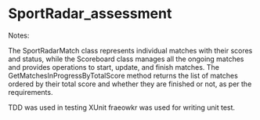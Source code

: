 # SportRadar_assessment

Notes:

The SportRadarMatch class represents individual matches with their scores and status,
while the Scoreboard class manages all the ongoing matches and provides operations to start, update, and finish matches.
The GetMatchesInProgressByTotalScore method returns the list of matches ordered by their total score and whether they are finished or not, as per the requirements.

TDD was used in testing
XUnit fraeowkr was used for writing unit test.



